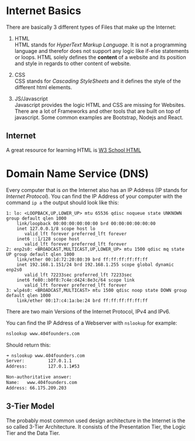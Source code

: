 # Internet Basics
There are basically 3 different types of Files that make up the Internet:  

1. HTML  
  HTML stands for _HyperText Markup Language_. It is not a programming language
  and therefor does not support any logic like if-else statements or loops. HTML solely
  defines the __content__ of a website and its position and style in regards to other 
  content of website.  
  
2. CSS  
  CSS stands for _Cascading StyleSheets_ and it defines the style of the different 
  html elements.
  
3. JS/Javascript   
  Javascript provides the logic HTML and CSS are missing for Websites. There are
  a lot of Frameworks and other tools that are built on top of javascript. Some common
  examples are Bootstrap, Nodejs and React.

## Internet 
A great resource for learning HTML is [W3 School HTML](https://www.w3schools.com/html/default.asp)

# Domain Name Service (DNS)

Every computer that is _on_ the Internet also has an IP Address (IP stands for _Internet Protocol_).
You can find the IP Address of your computer with the command `ip a` the output should look like this:
```
1: lo: <LOOPBACK,UP,LOWER_UP> mtu 65536 qdisc noqueue state UNKNOWN group default qlen 1000
    link/loopback 00:00:00:00:00:00 brd 00:00:00:00:00:00
    inet 127.0.0.1/8 scope host lo
       valid_lft forever preferred_lft forever
    inet6 ::1/128 scope host 
       valid_lft forever preferred_lft forever
2: enp2s0: <BROADCAST,MULTICAST,UP,LOWER_UP> mtu 1500 qdisc mq state UP group default qlen 1000
    link/ether 00:1d:72:20:80:39 brd ff:ff:ff:ff:ff:ff
    inet 192.168.1.151/24 brd 192.168.1.255 scope global dynamic enp2s0
       valid_lft 72233sec preferred_lft 72233sec
    inet6 fe80::b0f8:7c4e:d424:8e3c/64 scope link 
       valid_lft forever preferred_lft forever
3: wlp4s0: <BROADCAST,MULTICAST> mtu 1500 qdisc noop state DOWN group default qlen 1000
    link/ether 00:17:c4:1a:be:24 brd ff:ff:ff:ff:ff:ff
```
There are two main Versions of the Internet Protocol, IPv4 and IPv6. 


You can find the IP Address of a Webserver with `nslookup` for example:
```bash
nslookup www.404founders.com
```
Should return this:
```bash
➜ nslookup www.404founders.com
Server:         127.0.1.1
Address:        127.0.1.1#53

Non-authoritative answer:
Name:   www.404founders.com
Address: 66.175.209.203
```

## 3-Tier Model
The probably most common used design architecture in the Internet is the so called
3-Tier Architecture. It consists of the Presentation Tier, the Logic Tier and the 
Data Tier.
